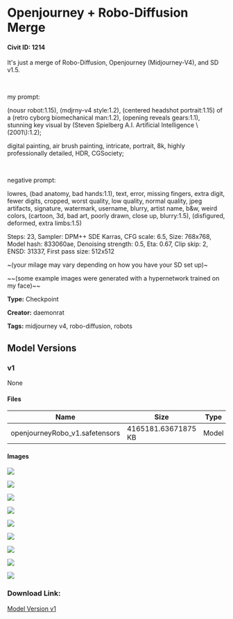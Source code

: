 # Openjourney + Robo-Diffusion Merge

#### Civit ID: 1214

<p>It's just a merge of Robo-Diffusion, Openjourney (Midjourney-V4), and SD v1.5.</p><p><br /></p><p>my prompt:</p><p>(nousr robot:1.15), (mdjrny-v4 style:1.2), (centered headshot portrait:1.15) of a (retro cyborg biomechanical man:1.2), (opening reveals gears:1.1), stunning key visual by (Steven Spielberg A.I. Artificial Intelligence \(2001\):1.2);</p><p>digital painting, air brush painting, intricate, portrait, 8k, highly professionally detailed, HDR, CGSociety;</p><p><br /></p><p>negative prompt:</p><p>lowres, (bad anatomy, bad hands:1.1), text, error, missing fingers, extra digit, fewer digits, cropped, worst quality, low quality, normal quality, jpeg artifacts, signature, watermark, username, blurry, artist name, b&amp;w, weird colors, (cartoon, 3d, bad art, poorly drawn, close up, blurry:1.5), (disfigured, deformed, extra limbs:1.5)</p><p>Steps: 23, Sampler: DPM++ SDE Karras, CFG scale: 6.5, Size: 768x768, Model hash: 833060ae, Denoising strength: 0.5, Eta: 0.67, Clip skip: 2, ENSD: 31337, First pass size: 512x512</p><p>~(your milage may vary depending on how you have your SD set up)~</p><p>~~(some example images were generated with a hypernetwork trained on my face)~~</p>

**Type:** Checkpoint

**Creator:** daemonrat

**Tags:** midjourney v4, robo-diffusion, robots

## Model Versions

### v1

None

#### Files

| Name | Size | Type | Format | Download Url | AutoV1 | AutoV2 | SHA256 | CRC32 | BLAKE3 |
| --- | --- | --- | --- | --- | --- | --- | --- | --- | --- |
| openjourneyRobo_v1.safetensors | 4165181.63671875 KB | Model | SafeTensor | https://civitai.com/api/download/models/1270 | 833060AE | 726CB10AF6 | 726CB10AF6B246EB00A833AF74BBE8B972F6140C20D8DE54BE15645F5034553D | 407F5D65 | 71FF67F6A35F9FED828AB731B7C863CF118D9C88629D9999861F6058E04233DB |

#### Images

<p><img src="https://image.civitai.com/xG1nkqKTMzGDvpLrqFT7WA/c6b2cbd7-c844-412f-9068-91c4cfec8d00/width=450/10469.jpeg" /></p>

<p><img src="https://image.civitai.com/xG1nkqKTMzGDvpLrqFT7WA/cab29cb3-ccb3-4bee-e030-1a22ea7e6100/width=450/10477.jpeg" /></p>

<p><img src="https://image.civitai.com/xG1nkqKTMzGDvpLrqFT7WA/3d6ac6ef-d5bd-4cb1-cf56-ea3ef4af9700/width=450/10476.jpeg" /></p>

<p><img src="https://image.civitai.com/xG1nkqKTMzGDvpLrqFT7WA/d0ee16eb-cd34-4d53-ae68-1569ca28f300/width=450/10475.jpeg" /></p>

<p><img src="https://image.civitai.com/xG1nkqKTMzGDvpLrqFT7WA/2138fb5f-c0a4-4c09-d2b5-3a95634d9300/width=450/10474.jpeg" /></p>

<p><img src="https://image.civitai.com/xG1nkqKTMzGDvpLrqFT7WA/6a00842e-c861-404d-1059-4168bc524000/width=450/10473.jpeg" /></p>

<p><img src="https://image.civitai.com/xG1nkqKTMzGDvpLrqFT7WA/39c8e0c6-7c42-4987-24c5-ff12bfbe9c00/width=450/10472.jpeg" /></p>

<p><img src="https://image.civitai.com/xG1nkqKTMzGDvpLrqFT7WA/560fcb81-659e-4f67-d9c1-609aa29bd000/width=450/10471.jpeg" /></p>

<p><img src="https://image.civitai.com/xG1nkqKTMzGDvpLrqFT7WA/c1053ebd-b6fc-4990-5989-d889793de500/width=450/10470.jpeg" /></p>

### Download Link:

[Model Version v1](https://civitai.com/api/download/models/1270)

